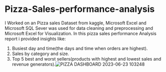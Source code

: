 # Pizza-Sales-performance-analysis
I Worked on an Pizza sales Dataset from kaggle, Microsoft Excel and Microsoft SQL Sever was used for data cleaning and preprocessing and Microsoft Excel for Visualization.
In this pizza sales performance Analysis report i provided insights like:
1. Busiest day and time(the days and time when orders are highest).
2. Sales by category and size.
3. Top 5 best and worst sellers(products with highest and lowest sales and revenue generators).![PIZZA DASHBOARD 2023-06-23 103248](https://github.com/emmausuwa96/Pizza-Sales-performance-analysis/assets/134615235/13a7b0f4-37f9-4681-b0d7-a79062c95786)
